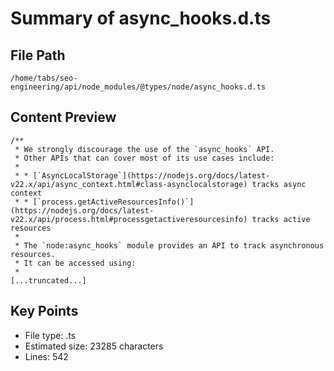 # Summary of async_hooks.d.ts
  
## File Path
`/home/tabs/seo-engineering/api/node_modules/@types/node/async_hooks.d.ts`

## Content Preview
```
/**
 * We strongly discourage the use of the `async_hooks` API.
 * Other APIs that can cover most of its use cases include:
 *
 * * [`AsyncLocalStorage`](https://nodejs.org/docs/latest-v22.x/api/async_context.html#class-asynclocalstorage) tracks async context
 * * [`process.getActiveResourcesInfo()`](https://nodejs.org/docs/latest-v22.x/api/process.html#processgetactiveresourcesinfo) tracks active resources
 *
 * The `node:async_hooks` module provides an API to track asynchronous resources.
 * It can be accessed using:
 *
[...truncated...]
```

## Key Points
- File type: .ts
- Estimated size: 23285 characters
- Lines: 542
